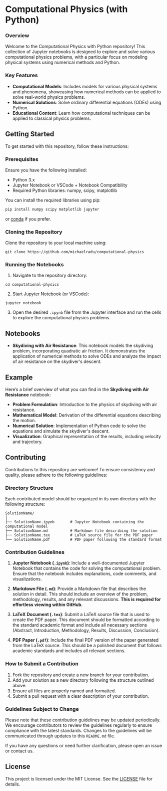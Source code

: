 # Computational Physics (with Python)
### Overview
Welcome to the Computational Physics with Python repository! This collection of Jupyter notebooks is designed to explore and solve various computational physics problems, with a particular focus on modeling physical systems using numerical methods and Python.

### Key Features
- **Computational Models**: Includes models for various physical systems and phenomena, showcasing how numerical methods can be applied to solve real-world physics problems.
- **Numerical Solutions**: Solve ordinary differential equations (ODEs) using Python.
- **Educational Content**: Learn how computational techniques can be applied to classical physics problems.

## Getting Started
To get started with this repository, follow these instructions:

### Prerequisites
Ensure you have the following installed:

- Python 3.x
- Jupyter Notebook or VSCode + Notebook Compatibility
- Required Python libraries: numpy, scipy, matplotlib

You can install the required libraries using pip:

```python
pip install numpy scipy matplotlib jupyter
```

or [conda](https://docs.anaconda.com/miniconda/) if you prefer.

### Cloning the Repository
Clone the repository to your local machine using:

```shell
git clone https://github.com/michaelradu/computational-physics
```

### Running the Notebooks
1. Navigate to the repository directory:

```shell
cd computational-physics
```

2. Start Jupyter Notebook (or VSCode):

```shell
jupyter notebook
```

3. Open the desired `.ipynb` file from the Jupyter interface and run the cells to explore the computational physics problems.

## Notebooks

- **Skydiving with Air Resistance**: This notebook models the skydiving problem, incorporating quadratic air friction. It demonstrates the application of numerical methods to solve ODEs and analyze the impact of air resistance on the skydiver's descent.

## Example
Here’s a brief overview of what you can find in the **Skydiving with Air Resistance** notebook:

- **Problem Formulation**: Introduction to the physics of skydiving with air resistance.
- **Mathematical Model**: Derivation of the differential equations describing the motion.
- **Numerical Solution**: Implementation of Python code to solve the equations and simulate the skydiver's descent.
- **Visualization**: Graphical representation of the results, including velocity and trajectory.

## Contributing
Contributions to this repository are welcome! To ensure consistency and quality, please adhere to the following guidelines:

### Directory Structure
Each contributed model should be organized in its own directory with the following structure:

```shell
SolutionName/
│
├── SolutionName.ipynb       # Jupyter Notebook containing the computational model
├── SolutionName.md          # Markdown file describing the solution
├── SolutionName.tex         # LaTeX source file for the PDF paper
└── SolutionName.pdf         # PDF paper following the standard format
```

### Contribution Guidelines
1. **Jupyter Notebook (`.ipynb`)**: Include a well-documented Jupyter Notebook that contains the code for solving the computational problem. Ensure that the notebook includes explanations, code comments, and visualizations.

2. **Markdown File (`.md`)**: Provide a Markdown file that describes the solution in detail. This should include an overview of the problem, methodology, results, and any relevant discussions. **This is required for effortless viewing within GitHub.**

3. **LaTeX Document (`.tex`)**: Submit a LaTeX source file that is used to create the PDF paper. This document should be formatted according to the standard academic format and include all necessary sections (Abstract, Introduction, Methodology, Results, Discussion, Conclusion).

4. **PDF Paper (`.pdf`)**: Include the final PDF version of the paper generated from the LaTeX source. This should be a polished document that follows academic standards and includes all relevant sections.

### How to Submit a Contribution
1. Fork the repository and create a new branch for your contribution.
2. Add your solution as a new directory following the structure outlined above.
3. Ensure all files are properly named and formatted.
4. Submit a pull request with a clear description of your contribution.

### Guidelines Subject to Change
Please note that these contribution guidelines may be updated periodically. We encourage contributors to review the guidelines regularly to ensure compliance with the latest standards. Changes to the guidelines will be communicated through updates to this `README.md` file.

If you have any questions or need further clarification, please open an issue or contact us.

## License
This project is licensed under the MIT License. See the [LICENSE](LICENSE) file for details.